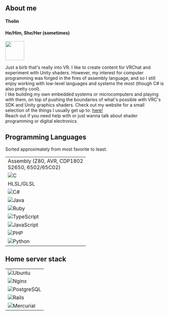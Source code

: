 <h2 align="left">About me</h2>

<h4 align="left">Tholin</h4>
<h4 align="left">He/Him, She/Her (sometimes)</h4>
<img src="https://www.prideflags.org/static/search/data/img/genderfluid_pride_flag.svg" width=60 />

<p>
Just a birb that's really into VR. I like to create content for VRChat and experiment with Unity shaders. However, my interest for computer programming was forged in the fires of assembly language, and so I still enjoy working with low-level languages and systems the most (though C# is also pretty cool).<br>
I like building my own embedded systems or microcomputers and playing with them, on top of pushing the boundaries of what's possible with VRC's SDK and Unity graphics shaders.
Check out my website for a small selection of the things I usually get up to: <a href="https://tholin.dev/">here!</a><br>
Reach out if you need help with or just wanna talk about shader programming or digital electronics
</p>
  
<h2 align="left">Programming Languages</h2>

Sorted approximately from most favorite to least.

<table>
  <tr>
    <td>
      Assembly (Z80, AVR, CDP1802<br>S2650, 6502/65C02)
    </td>
  </tr>
  <tr>
    <td>
      <img src="https://img.shields.io/badge/c-%2300599C.svg?style=for-the-badge&logo=c&logoColor=white" alt="C" />
    </td>
  </tr>
  <tr>
    <td>
      HLSL/GLSL
    </td>
  </tr>
  <tr>
    <td>
      <img src="https://img.shields.io/badge/c%23-%23239120.svg?style=for-the-badge&logo=c-sharp&logoColor=white" alt="C#" />
    </td>
  </tr>
  <tr>
    <td>
      <img src="https://img.shields.io/badge/java-%23ED8B00.svg?style=for-the-badge&logo=java&logoColor=white" alt="Java" />
    </td>
  </tr>
  <tr>
    <td>
      <img src="https://img.shields.io/badge/ruby-%23CC342D.svg?style=for-the-badge&logo=ruby&logoColor=white" alt="Ruby" />
    </td>
  </tr>
  <tr>
    <td>
      <img src="https://img.shields.io/badge/typescript-%23007ACC.svg?style=for-the-badge&logo=typescript&logoColor=white" alt="TypeScript" />
    </td>
  </tr>
  <tr>
    <td>
      <img src="https://img.shields.io/badge/javascript-%23323330.svg?style=for-the-badge&logo=javascript&logoColor=%23F7DF1E" alt="JavaScript" />
    </td>
  </tr>
  <tr>
    <td>
      <img src="https://img.shields.io/badge/php-%23777BB4.svg?style=for-the-badge&logo=php&logoColor=white" alt="PHP" />
    </td>
  </tr>
  <tr>
    <td>
      <img src="https://img.shields.io/badge/python-3670A0?style=for-the-badge&logo=python&logoColor=ffdd54" alt="Python" />
    </td>
  </tr>
</table>
  
<h2 align="left">Home server stack</h2>

<table>
  <tr>
    <td>
      <img src="https://img.shields.io/badge/Ubuntu-E95420?style=for-the-badge&logo=ubuntu&logoColor=white" alt="Ubuntu" />
    </td>
  </tr>
  <tr>
    <td>
      <img src="https://img.shields.io/badge/nginx-%23009639.svg?style=for-the-badge&logo=nginx&logoColor=white" alt="Nginx" />
    </td>
  </tr>
  <tr>
    <td>
      <img src="https://img.shields.io/badge/postgres-%23316192.svg?style=for-the-badge&logo=postgresql&logoColor=white" alt="PostgreSQL" />
    </td>
  </tr>
  <tr>
    <td>
      <img src="https://img.shields.io/badge/rails-%23CC0000.svg?style=for-the-badge&logo=ruby-on-rails&logoColor=white" alt="Rails" />
    </td>
  </tr>
  <tr>
    <td>
      <img src="https://img.shields.io/badge/mercurial-999999.svg?style=for-the-badge&logo=mercurial&logoColor=white" alt="Mercurial" />
    </td>
  </tr>
</table>

